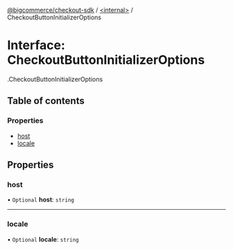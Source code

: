 [@bigcommerce/checkout-sdk](../README.md) / [<internal\>](../modules/internal_.md) / CheckoutButtonInitializerOptions

# Interface: CheckoutButtonInitializerOptions

[<internal>](../modules/internal_.md).CheckoutButtonInitializerOptions

## Table of contents

### Properties

- [host](internal_.CheckoutButtonInitializerOptions.md#host)
- [locale](internal_.CheckoutButtonInitializerOptions.md#locale)

## Properties

### host

• `Optional` **host**: `string`

___

### locale

• `Optional` **locale**: `string`
